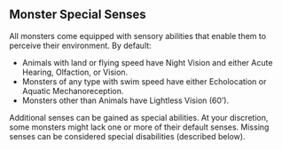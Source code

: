 ## Monster Special Senses

All monsters come equipped with sensory abilities that enable them to perceive their environment. By default:

* Animals with land or flying speed have Night Vision and either Acute Hearing, Olfaction, or Vision.
* Monsters of any type with swim speed have either Echolocation or Aquatic Mechanoreception.
* Monsters other than Animals have Lightless Vision (60’).

Additional senses can be gained as special abilities. At your discretion, some monsters might lack one or more of their default senses. Missing senses can be considered special disabilities (described below).
